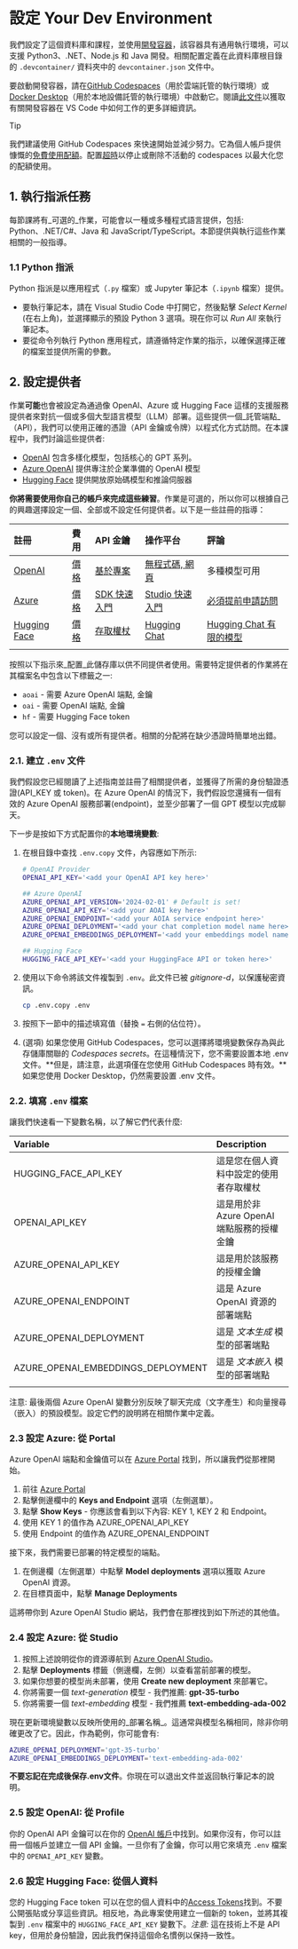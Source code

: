 ﻿# 設定 Your Dev Environment

我們設定了這個資料庫和課程，並使用[開發容器](https://containers.dev?WT.mc_id=academic-105485-koreyst)，該容器具有通用執行環境，可以支援 Python3、.NET、Node.js 和 Java 開發。相關配置定義在此資料庫根目錄的 `.devcontainer/` 資料夾中的 `devcontainer.json` 文件中。

要啟動開發容器，請在[GitHub Codespaces](https://docs.github.com/en/codespaces/overview?WT.mc_id=academic-105485-koreyst)（用於雲端託管的執行環境）或[Docker Desktop](https://docs.docker.com/desktop/?WT.mc_id=academic-105485-koreyst)（用於本地設備託管的執行環境）中啟動它。閱讀[此文件](https://code.visualstudio.com/docs/devcontainers/containers?WT.mc_id=academic-105485-koreyst)以獲取有關開發容器在 VS Code 中如何工作的更多詳細資訊。

> [!TIP]  
> 我們建議使用 GitHub Codespaces 來快速開始並減少努力。它為個人帳戶提供慷慨的[免費使用配額](https://docs.github.com/billing/managing-billing-for-github-codespaces/about-billing-for-github-codespaces#monthly-included-storage-and-core-hours-for-personal-accounts?WT.mc_id=academic-105485-koreyst)。配置[超時](https://docs.github.com/codespaces/setting-your-user-preferences/setting-your-timeout-period-for-github-codespaces?WT.mc_id=academic-105485-koreyst)以停止或刪除不活動的 codespaces 以最大化您的配額使用。

## 1. 執行指派任務

每節課將有_可選的_作業，可能會以一種或多種程式語言提供，包括: Python、.NET/C#、Java 和 JavaScript/TypeScript。本節提供與執行這些作業相關的一般指導。

### 1.1 Python 指派

Python 指派是以應用程式（`.py` 檔案）或 Jupyter 筆記本（`.ipynb` 檔案）提供。

- 要執行筆記本，請在 Visual Studio Code 中打開它，然後點擊 _Select Kernel_ (在右上角)，並選擇顯示的預設 Python 3 選項。現在你可以 _Run All_ 來執行筆記本。
- 要從命令列執行 Python 應用程式，請遵循特定作業的指示，以確保選擇正確的檔案並提供所需的參數。

## 2. 設定提供者

作業**可能**也會被設定為通過像 OpenAI、Azure 或 Hugging Face 這樣的支援服務提供者來對抗一個或多個大型語言模型（LLM）部署。這些提供一個_託管端點_（API），我們可以使用正確的憑證（API 金鑰或令牌）以程式化方式訪問。在本課程中，我們討論這些提供者:

- [OpenAI](https://platform.openai.com/docs/models?WT.mc_id=academic-105485-koreyst) 包含多樣化模型，包括核心的 GPT 系列。
 - [Azure OpenAI](https://learn.microsoft.com/azure/ai-services/openai/?WT.mc_id=academic-105485-koreyst) 提供專注於企業準備的 OpenAI 模型
 - [Hugging Face](https://huggingface.co/docs/hub/index?WT.mc_id=academic-105485-koreyst) 提供開放原始碼模型和推論伺服器

**你將需要使用你自己的帳戶來完成這些練習**。作業是可選的，所以你可以根據自己的興趣選擇設定一個、全部或不設定任何提供者。以下是一些註冊的指導：

| 註冊 | 費用 | API 金鑰 | 操作平台 | 評論 |
|:---|:---|:---|:---|:---|
| [OpenAI](https://platform.openai.com/signup?WT.mc_id=academic-105485-koreyst)| [價格](https://openai.com/pricing#language-models?WT.mc_id=academic-105485-koreyst)| [基於專案](https://platform.openai.com/api-keys?WT.mc_id=academic-105485-koreyst) | [無程式碼, 網頁](https://platform.openai.com/playground?WT.mc_id=academic-105485-koreyst) | 多種模型可用 |
| [Azure](https://aka.ms/azure/free?WT.mc_id=academic-105485-koreyst)| [價格](https://azure.microsoft.com/pricing/details/cognitive-services/openai-service/?WT.mc_id=academic-105485-koreyst)| [SDK 快速入門](https://learn.microsoft.com/azure/ai-services/openai/quickstart?WT.mc_id=academic-105485-koreyst)| [Studio 快速入門](https://learn.microsoft.com/azure/ai-services/openai/quickstart?WT.mc_id=academic-105485-koreyst) |  [必須提前申請訪問](https://learn.microsoft.com/azure/ai-services/openai/?WT.mc_id=academic-105485-koreyst)|
| [Hugging Face](https://huggingface.co/join?WT.mc_id=academic-105485-koreyst) | [價格](https://huggingface.co/pricing) | [存取權杖](https://huggingface.co/docs/hub/security-tokens?WT.mc_id=academic-105485-koreyst) | [Hugging Chat](https://huggingface.co/chat/?WT.mc_id=academic-105485-koreyst)| [Hugging Chat 有限的模型](https://huggingface.co/chat/models?WT.mc_id=academic-105485-koreyst) |
| | | | | |

按照以下指示來_配置_此儲存庫以供不同提供者使用。需要特定提供者的作業將在其檔案名中包含以下標籤之一:

- `aoai` - 需要 Azure OpenAI 端點, 金鑰
 - `oai` - 需要 OpenAI 端點, 金鑰
 - `hf` - 需要 Hugging Face token

您可以設定一個、沒有或所有提供者。相關的分配將在缺少憑證時簡單地出錯。

###  2.1. 建立 `.env` 文件

我們假設您已經閱讀了上述指南並註冊了相關提供者，並獲得了所需的身份驗證憑證(API_KEY 或 token)。在 Azure OpenAI 的情況下，我們假設您還擁有一個有效的 Azure OpenAI 服務部署(endpoint)，並至少部署了一個 GPT 模型以完成聊天。

下一步是按如下方式配置你的**本地環境變數**:

1. 在根目錄中查找 `.env.copy` 文件，內容應如下所示:

   ```bash
   # OpenAI Provider
   OPENAI_API_KEY='<add your OpenAI API key here>'

   ## Azure OpenAI
   AZURE_OPENAI_API_VERSION='2024-02-01' # Default is set!
   AZURE_OPENAI_API_KEY='<add your AOAI key here>'
   AZURE_OPENAI_ENDPOINT='<add your AOIA service endpoint here>'
   AZURE_OPENAI_DEPLOYMENT='<add your chat completion model name here>' 
   AZURE_OPENAI_EMBEDDINGS_DEPLOYMENT='<add your embeddings model name here>'

   ## Hugging Face
   HUGGING_FACE_API_KEY='<add your HuggingFace API or token here>'
   ```

2. 使用以下命令將該文件複製到 `.env`。此文件已被 _gitignore-d_，以保護秘密資訊。

   ```bash
   cp .env.copy .env
   ```

3. 按照下一節中的描述填寫值（替換 `=` 右側的佔位符）。

3. (選項) 如果您使用 GitHub Codespaces，您可以選擇將環境變數保存為與此存儲庫關聯的 _Codespaces secrets_。在這種情況下，您不需要設置本地 .env 文件。**但是，請注意，此選項僅在您使用 GitHub Codespaces 時有效。**如果您使用 Docker Desktop，仍然需要設置 .env 文件。

### 2.2. 填寫 `.env` 檔案

讓我們快速看一下變數名稱，以了解它們代表什麼:

| Variable  | Description  |
| :--- | :--- |
| HUGGING_FACE_API_KEY | 這是您在個人資料中設定的使用者存取權杖 |
| OPENAI_API_KEY | 這是用於非 Azure OpenAI 端點服務的授權金鑰 |
| AZURE_OPENAI_API_KEY | 這是用於該服務的授權金鑰 |
| AZURE_OPENAI_ENDPOINT | 這是 Azure OpenAI 資源的部署端點 |
| AZURE_OPENAI_DEPLOYMENT | 這是 _文本生成_ 模型的部署端點 |
| AZURE_OPENAI_EMBEDDINGS_DEPLOYMENT | 這是 _文本嵌入_ 模型的部署端點 |
| | |

注意: 最後兩個 Azure OpenAI 變數分別反映了聊天完成（文字產生）和向量搜尋（嵌入）的預設模型。設定它們的說明將在相關作業中定義。

### 2.3 設定 Azure: 從 Portal

Azure OpenAI 端點和金鑰值可以在 [Azure Portal](https://portal.azure.com?WT.mc_id=academic-105485-koreyst) 找到，所以讓我們從那裡開始。

1. 前往 [Azure Portal](https://portal.azure.com?WT.mc_id=academic-105485-koreyst)
1. 點擊側邊欄中的 **Keys and Endpoint** 選項（左側選單）。
1. 點擊 **Show Keys** - 你應該會看到以下內容: KEY 1, KEY 2 和 Endpoint。
1. 使用 KEY 1 的值作為 AZURE_OPENAI_API_KEY
1. 使用 Endpoint 的值作為 AZURE_OPENAI_ENDPOINT

接下來，我們需要已部署的特定模型的端點。

1. 在側邊欄（左側選單）中點擊 **Model deployments** 選項以獲取 Azure OpenAI 資源。
1. 在目標頁面中，點擊 **Manage Deployments**

這將帶你到 Azure OpenAI Studio 網站，我們會在那裡找到如下所述的其他值。

### 2.4 設定 Azure: 從 Studio

1. 按照上述說明從你的資源導航到 [Azure OpenAI Studio](https://oai.azure.com?WT.mc_id=academic-105485-koreyst)。
1. 點擊 **Deployments** 標籤（側邊欄，左側）以查看當前部署的模型。
1. 如果你想要的模型尚未部署，使用 **Create new deployment** 來部署它。
1. 你將需要一個 _text-generation_ 模型 - 我們推薦: **gpt-35-turbo**
1. 你將需要一個 _text-embedding_ 模型 - 我們推薦 **text-embedding-ada-002**

現在更新環境變數以反映所使用的_部署名稱_。這通常與模型名稱相同，除非你明確更改了它。因此，作為範例，你可能會有:

```bash
AZURE_OPENAI_DEPLOYMENT='gpt-35-turbo'
AZURE_OPENAI_EMBEDDINGS_DEPLOYMENT='text-embedding-ada-002'
```

**不要忘記在完成後保存.env文件**。你現在可以退出文件並返回執行筆記本的說明。

### 2.5 設定 OpenAI: 從 Profile

你的 OpenAI API 金鑰可以在你的 [OpenAI 帳戶](https://platform.openai.com/api-keys?WT.mc_id=academic-105485-koreyst)中找到。如果你沒有，你可以註冊一個帳戶並建立一個 API 金鑰。一旦你有了金鑰，你可以用它來填充 `.env` 檔案中的 `OPENAI_API_KEY` 變數。

### 2.6 設定 Hugging Face: 從個人資料

您的 Hugging Face token 可以在您的個人資料中的[Access Tokens](https://huggingface.co/settings/tokens?WT.mc_id=academic-105485-koreyst)找到。不要公開張貼或分享這些資訊。相反地，為此專案使用建立一個新的 token，並將其複製到 `.env` 檔案中的 `HUGGING_FACE_API_KEY` 變數下。_注意:_ 這在技術上不是 API key，但用於身份驗證，因此我們保持這個命名慣例以保持一致性。

